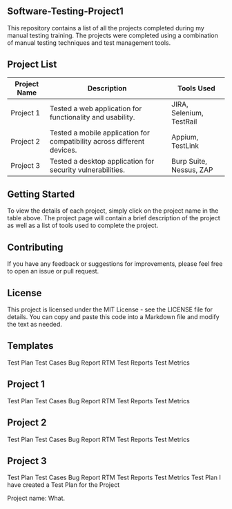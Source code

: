 ## Software-Testing-Project1
This repository contains a list of all the projects completed during my manual testing training. The projects were completed using a combination of manual testing techniques and test management tools.

## Project List

| **Project Name** |	**Description** |	**Tools Used** |
|------------------|------------------|----------------|
| Project 1 |	Tested a web application for functionality and usability. |	JIRA, Selenium, TestRail |
| Project 2 |	Tested a mobile application for compatibility across different devices. |	Appium, TestLink |
| Project 3 |	Tested a desktop application for security vulnerabilities. |	Burp Suite, Nessus, ZAP |



## Getting Started

To view the details of each project, simply click on the project name in the table above. The project page will contain a brief description of the project as well as a list of tools used to complete the project.

## Contributing
If you have any feedback or suggestions for improvements, please feel free to open an issue or pull request.

## License
This project is licensed under the MIT License - see the LICENSE file for details. You can copy and paste this code into a Markdown file and modify the text as needed.

## Templates

Test Plan
Test Cases
Bug Report
RTM
Test Reports
Test Metrics

## Project 1

Test Plan
Test Cases
Bug Report
RTM
Test Reports
Test Metrics

## Project 2

Test Plan
Test Cases
Bug Report
RTM
Test Reports
Test Metrics

## Project 3

Test Plan
Test Cases
Bug Report
RTM
Test Reports
Test Metrics
Test Plan I have created a Test Plan for the Project

Project name: What.
